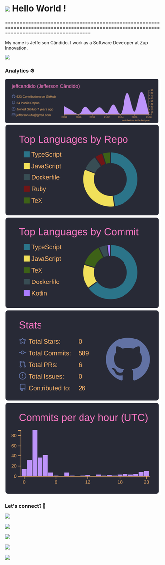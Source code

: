 
<h1><img src="https://emojis.slackmojis.com/emojis/images/1531849430/4246/blob-sunglasses.gif?1531849430" width="30"/> Hello World ! </h1>
==========================================================================================================================================


My name is Jefferson Cândido. I work as a Software Developer at Zup Innovation.

![](http://estruyf-github.azurewebsites.net/api/VisitorHit?user=jeffcandido&repo=jeffcandido&countColorcountColor)

### Analytics ⚙️

[![](https://raw.githubusercontent.com/jeffcandido/jeffcandido/master/profile-summary-card-output/dracula/0-profile-details.svg)](https://github.com/vn7n24fzkq/github-profile-summary-cards)
[![](https://raw.githubusercontent.com/jeffcandido/jeffcandido/master/profile-summary-card-output/dracula/1-repos-per-language.svg)](https://github.com/vn7n24fzkq/github-profile-summary-cards) [![](https://raw.githubusercontent.com/jeffcandido/jeffcandido/master/profile-summary-card-output/dracula/2-most-commit-language.svg)](https://github.com/vn7n24fzkq/github-profile-summary-cards)
[![](https://raw.githubusercontent.com/jeffcandido/jeffcandido/master/profile-summary-card-output/dracula/3-stats.svg)](https://github.com/vn7n24fzkq/github-profile-summary-cards) [![](https://raw.githubusercontent.com/jeffcandido/jeffcandido/master/profile-summary-card-output/dracula/4-productive-time.svg)](https://github.com/vn7n24fzkq/github-profile-summary-cards)

### Let's connect? 🤝

<p align="left">

<a href="https://www.linkedin.com/in/jefferson-da-silva-c%C3%A2ndido-8ab8a570/"><img src="https://img.shields.io/badge/-LinkedIn-0077B5?style=flat&logo=Linkedin&logoColor=white"/></a>

<a href="https://twitter.com/jeffcnd"><img src="https://img.shields.io/badge/-Twitter-%231DA1F2?style=flat&logo=twitter&logoColor=white"/></a>

<a href="https://www.instagram.com/jeff.candido/"><img src="https://img.shields.io/badge/-Instagram-E4405F?style=flat&logo=instagram&logoColor=white"/></a>

<a href="https://www.facebook.com/jefferssaum/"><img src="https://img.shields.io/badge/-Facebook-1877F2?style=flat&logo=facebook&logoColor=white"/></a>

<a href="https://medium.com/@jeffcandido"><img src="https://img.shields.io/badge/-Medium-%2312100E?style=flat&logo=medium&logoColor=white"/></a>

</p>
